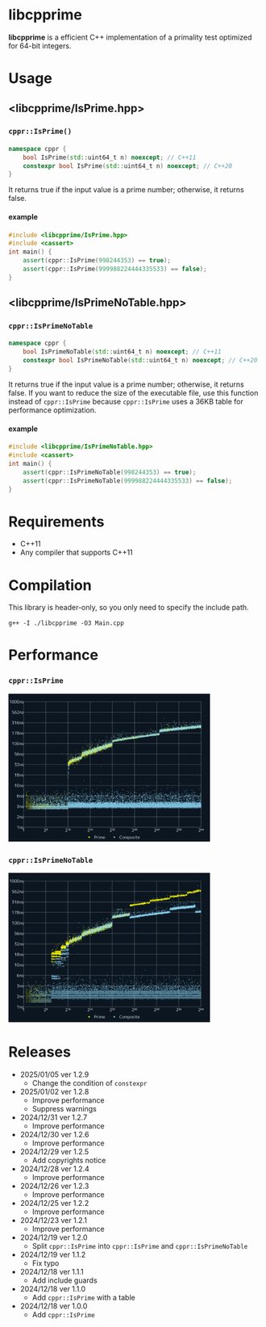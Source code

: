 # libcpprime

**libcpprime** is a efficient C++ implementation of a primality test optimized for 64-bit integers.

# Usage

## <libcpprime/IsPrime.hpp>

### `cppr::IsPrime()`

```cpp
namespace cppr {
    bool IsPrime(std::uint64_t n) noexcept; // C++11
    constexpr bool IsPrime(std::uint64_t n) noexcept; // C++20
}
```

It returns true if the input value is a prime number; otherwise, it returns false.

#### example

```cpp
#include <libcpprime/IsPrime.hpp>
#include <cassert>
int main() {
    assert(cppr::IsPrime(998244353) == true);
    assert(cppr::IsPrime(999988224444335533) == false);
}
```

## <libcpprime/IsPrimeNoTable.hpp>

### `cppr::IsPrimeNoTable`

```cpp
namespace cppr {
    bool IsPrimeNoTable(std::uint64_t n) noexcept; // C++11
    constexpr bool IsPrimeNoTable(std::uint64_t n) noexcept; // C++20
}
```

It returns true if the input value is a prime number; otherwise, it returns false.
If you want to reduce the size of the executable file, use this function instead of `cppr::IsPrime` because `cppr::IsPrime` uses a 36KB table for performance optimization.

#### example

```cpp
#include <libcpprime/IsPrimeNoTable.hpp>
#include <cassert>
int main() {
    assert(cppr::IsPrimeNoTable(998244353) == true);
    assert(cppr::IsPrimeNoTable(999988224444335533) == false);
}
```

# Requirements

- C++11
- Any compiler that supports C++11

# Compilation

This library is header-only, so you only need to specify the include path.

```
g++ -I ./libcpprime -O3 Main.cpp
```

# Performance

### `cppr::IsPrime`

<img src="./README/IsPrime.png" width="400">

### `cppr::IsPrimeNoTable`

<img src="./README/IsPrimeNoTable.png" width="400">

# Releases

- 2025/01/05 ver 1.2.9
  - Change the condition of `constexpr`
- 2025/01/02 ver 1.2.8
  - Improve performance
  - Suppress warnings
- 2024/12/31 ver 1.2.7
  - Improve performance
- 2024/12/30 ver 1.2.6
  - Improve performance
- 2024/12/29 ver 1.2.5
  - Add copyrights notice
- 2024/12/28 ver 1.2.4
  - Improve performance
- 2024/12/26 ver 1.2.3
  - Improve performance
- 2024/12/25 ver 1.2.2
  - Improve performance
- 2024/12/23 ver 1.2.1
  - Improve performance
- 2024/12/19 ver 1.2.0
  - Split `cppr::IsPrime` into `cppr::IsPrime` and `cppr::IsPrimeNoTable`
- 2024/12/19 ver 1.1.2
  - Fix typo
- 2024/12/18 ver 1.1.1
  - Add include guards
- 2024/12/18 ver 1.1.0
  - Add `cppr::IsPrime` with a table
- 2024/12/18 ver 1.0.0
  - Add `cppr::IsPrime`
